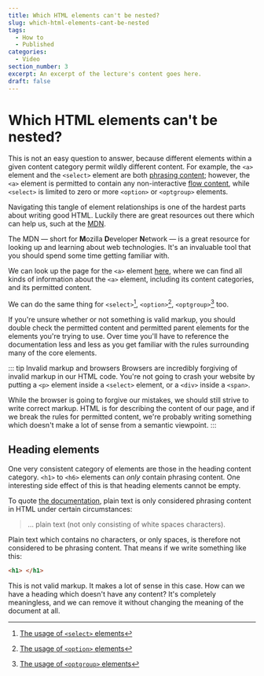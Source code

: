 ```yaml
---
title: Which HTML elements can't be nested?
slug: which-html-elements-cant-be-nested
tags:
  - How to
  - Published
categories:
  - Video
section_number: 3
excerpt: An excerpt of the lecture's content goes here.
draft: false
---
```


# Which HTML elements can't be nested?

This is not an easy question to answer, because different elements within a given content category permit wildly different content. For example, the `<a>` element and the `<select>` element are both [phrasing content](../06_html_categories/#phrasing-content); however, the `<a>` element is permitted to contain any non-interactive [flow content](../06_html_categories/#flow-content), while `<select>` is limited to zero or more `<option>` or `<optgroup>` elements.

Navigating this tangle of element relationships is one of the hardest parts about writing good HTML. Luckily there are great resources out there which can help us, such at the [MDN](https://developer.mozilla.org/).

The MDN &mdash; short for **M**ozilla **D**eveloper **N**etwork &mdash; is a great resource for looking up and learning about web technologies. It's an invaluable tool that you should spend some time getting familiar with.

We can look up the page for the `<a>` element [here](https://developer.mozilla.org/en-US/docs/Web/HTML/Element/a#Properties), where we can find all kinds of information about the `<a>` element, including its content categories, and its permitted content.

We can do the same thing for `<select>`[^select], `<option>`[^option], `<optgroup>`[^optgroup] too.

If you're unsure whether or not something is valid markup, you should double check the permitted content and permitted parent elements for the elements you're trying to use. Over time you'll have to reference the documentation less and less as you get familiar with the rules surrounding many of the core elements.

::: tip Invalid markup and browsers
Browsers are incredibly forgiving of invalid markup in our HTML code. You're not going to crash your website by putting a `<p>` element inside a `<select>` element, or a `<div>` inside a `<span>`.

While the browser is going to forgive our mistakes, we should still strive to write correct markup. HTML is for describing the content of our page, and if we break the rules for permitted content, we're probably writing something which doesn't make a lot of sense from a semantic viewpoint.
:::

## Heading elements

One very consistent category of elements are those in the heading content category. `<h1>` to `<h6>` elements can *only* contain phrasing content. One interesting side effect of this is that heading elements cannot be empty.

To quote [the documentation](https://developer.mozilla.org/en-US/docs/Web/Guide/HTML/Content_categories#Phrasing_content), plain text is only considered phrasing content in HTML under certain circumstances:

> ... plain text (not only consisting of white spaces characters).

Plain text which contains no characters, or only spaces, is therefore not considered to be phrasing content. That means if we write something like this:

```html
<h1> </h1>
```

This is not valid markup. It makes a lot of sense in this case. How can we have a heading which doesn't have any content? It's completely meaningless, and we can remove it without changing the meaning of the document at all.

[^select]: [The usage of `<select>` elements](https://developer.mozilla.org/en-US/docs/Web/HTML/Element/select#Technical_summary)
[^option]: [The usage of `<option>` elements](https://developer.mozilla.org/en-US/docs/Web/HTML/Element/option)
[^optgroup]: [The usage of `<optgroup>` elements](https://developer.mozilla.org/en-US/docs/Web/HTML/Element/optgroup)

